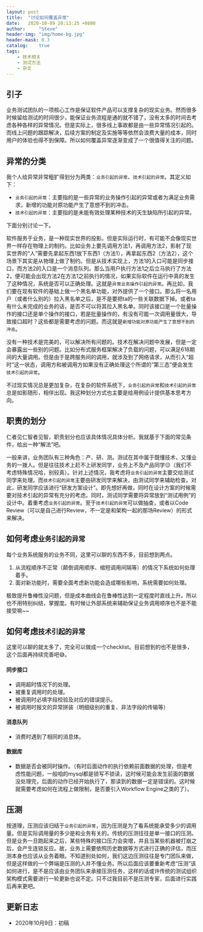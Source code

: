 ```yaml
---
layout: post
title:  "讨论如何覆盖异常"
date:   2020-10-09 20:13:25 +0800
author:     "Steve"
header-img: "img/home-bg.jpg"
header-mask: 0.3
catalog:    true
tags:
    - 技术相关
    - 测试方法
    - 杂文
---
```


## 引子

业务测试团队的一项核心工作是保证软件产品可以支撑复杂的现实业务。然而很多时候留给测试的时间很少，能保证业务流程是通的就不错了，没有太多的时间去考虑各种各样的异常情况。但是实际上，很多线上事故都是由一些异常情况引起的。而线上问题的跟踪解决，后续方案的制定及实施等等依然会浪费大量的成本，同时用户的体验也得不到保障。所以如何覆盖异常逐渐变成了一个很值得关注的问题。

## 异常的分类

我个人给异常非常粗犷得划分为两类：`业务引起的异常`、`技术引起的异常`。其定义如下：
- `业务引起的异常`：主要指的是一些异常的业务操作引起的异常或者为满足业务需求，新增的功能对原功能产生了意想不到的冲击。
- `技术引起的异常`：主要指的是未能有效处理某种技术的天生缺陷所引起的异常。

下面分别讨论一下。

软件服务于业务，是一种现实世界的投影。但是实际运行时，有可能不会像现实世界一样存在物理上的制约。比如业务上要先调用方法1，再调用方法2，影射了现实世界的“人”需要先拿起东西1放下东西1（方法1），再拿起东西2（方法2），这个场景下其实是从物理上做了制约。但是从技术实现上，方法1的入口可能是同步接口，而方法2的入口是一个消息队列。那么当用户执行方法1之后立马执行了方法2，便可能会出现方法2在方法1之前执行的情况，如果实际软件在运行中真的发生了这种情况，系统是否可以正确处理。这就是`异常业务操作引起的异常`。再比如，我们要在现有软件的基础上做一个黑名单功能，对外提供了一个接口。那么将一名用户（或者什么别的）拉入黑名单之后，是不是要把ta的一些关联数据下掉。或者ta有什么未完成的业务的话，是否不可以将其拉入黑名单。同时该接口是一个批量操作的接口还是单个操作的接口，若是批量操作的，有没有可能一次调用量很大，导致接口超时？这些都是需要考虑的问题。而这就是`新增功能对原功能产生了意想不到的冲击`。

没有一种技术是完美的，可以解决所有问题的。技术在解决问题中发展，但是一定会暴露出一些别的问题。比如分布式服务框架解决了负载的问题，可以满足618期间的大量调用。但是由于是跨服务间的调用，就涉及到了网络请求，从而引入“超时”这一状态，调用方和被调用方如果没有正确处理这个所谓的“第三态”便会发生`技术引起的异常`。

不过现实情况总是更加复杂，在复杂的软件系统下，`业务引起的异常`和`技术引起的异常`总是如影随形，相伴出现。我这种划分方式也主要是给用例设计提供基本思考方向。

## 职责的划分

仁者见仁智者见智，职责划分也应该具体情况具体分析。我就基于下面的常见条件，给出一种“解法”吧。

一般来讲，业务团队有三种角色：产、研、测。测试在其中属于既懂技术，又懂业务的一拨人。但是往往技术上赶不上研发同学，业务上不及产品同学😔（我们不考虑特殊情况哈，别较真）。针对上述情况，我考虑将`业务引起的异常`主要交给测试同学来处理。而`技术引起的异常`主要由研发同学来解决，由测试同学来辅助检查。对此，研发同学应该进行“研发方案设计”。即先想好再做，同时在设计方案的时候需要对技术引起的异常有充分的考虑。同时，测试同学需要将异常放到“测试用例”的设计中。着重考虑`业务引起的异常`。至于`技术引起的异常`可以做抽查，或者以Code Review（可以是自己进行Review，不一定是和架构一起的那场Review）的形式来解决。

## 如何考虑`业务引起的异常`

每个业务系统服务的业务不同，这里可以聊的东西不多，目前想到两点。
1. 从流程顺序不正常（颠倒调用顺序、缩短调用间隔等）的情况下系统如何处理着手。
2. 面对新功能时，需要全面考虑新功能会造成哪些影响，系统需要如何处理。

极致提升鲁棒性没问题，但是成本曲线会在鲁棒性达到一定程度时直线上升。所以也不用特别纠结，掌握度。有时候让外部系统来辅助保证业务调用顺序也不是不能接受嘛~~

## 如何考虑`技术引起的异常`

这里可以聊的就太多了，完全可以做成一个checklist。目前想到的也不是很多，这个后面再持续完善吧😅。

#### 同步接口

- 调用超时情况下的处理。
- 被重复调用时的处理。
- 被调用时必填字段校验及对应的错误提示。
- 被调用时报文的异常拼装（明细级别的重复、非法字段的传输等）

#### 消息队列

- 消费时遇到了相同的消息体。

#### 数据库

- 数据是否会被同时操作。（有时后面动作的执行依赖前面数据的处理，但是考虑性能问题，一般咱的mysql都是锁写不锁读，这时候可能会发生前面的数据没处理完，后面的动作已经开始执行了，那读到的数据一定是错误的。这时候就需要考虑如何在流程上做限制，是否要引入Workflow Engine之类的了）。

## 压测

按道理，压测应该归结于`业务引起的异常`，因为压测是为了看系统能承受多少的调用量。但是实际调用量的多少是和业务有关的。传统的压测往往是单一接口的压测。但是业务一旦跑起来之后，某些特殊的接口压力会突增，并且当某些机器被打崩之后，会产生连锁反应。故，业务上需要依照历史数据等方式进行正确的评估，而压测本身也应该从业务着眼。不知道别处如何，我们这边压测往往是专门团队来做，但是这样做的一个弊端是压测的人并不懂业务。所以后面应该要重新考虑“压测”该如何进行，是不是应该由业务团队来承接压测任务，这样的话或许传统的测试组织架构模式需要进行一轮更新也说不定。只不过我目前不是压测专家，后面进行实践后再来更吧。

## 更新日志
- 2020年10月9日：初稿